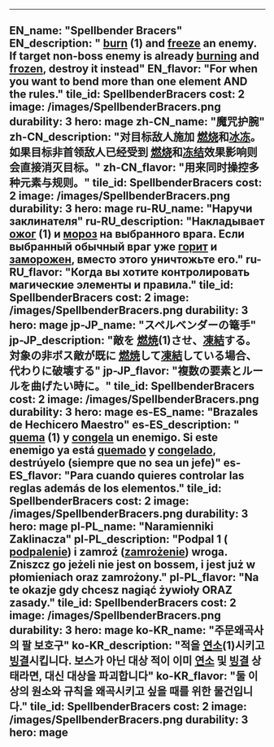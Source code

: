 ---

EN_name: "Spellbender Bracers"
EN_description: " <u>burn</u> (1) and <u>freeze</u> an enemy. If target non-boss enemy is already  <u>burning</u> and <u>frozen</u>, destroy it instead"
EN_flavor: "For when you want to bend more than one element AND the rules."
tile_id: SpellbenderBracers
cost: 2
image: /images/SpellbenderBracers.png
durability: 3
hero: mage
zh-CN_name: "魔咒护腕"
zh-CN_description: "对目标敌人施加 <u>燃烧</u>和<u>冰冻</u>。如果目标非首领敌人已经受到 <u>燃烧</u>和<u>冻结</u>效果影响则会直接消灭目标。"
zh-CN_flavor: "用来同时操控多种元素与规则。"
tile_id: SpellbenderBracers
cost: 2
image: /images/SpellbenderBracers.png
durability: 3
hero: mage
ru-RU_name: "Наручи заклинателя"
ru-RU_description: "Накладывает  <u>ожог</u> (1) и <u>мороз</u> на выбранного врага. Если выбранный обычный враг уже  <u>горит</u> и <u>заморожен</u>, вместо этого уничтожьте его."
ru-RU_flavor: "Когда вы хотите контролировать магические элементы и правила."
tile_id: SpellbenderBracers
cost: 2
image: /images/SpellbenderBracers.png
durability: 3
hero: mage
jp-JP_name: "スペルベンダーの篭手"
jp-JP_description: "敵を <u>燃焼</u>(1)させ、<u>凍結</u>する。対象の非ボス敵が既に <u>燃焼</u>して<u>凍結</u>している場合、代わりに破壊する"
jp-JP_flavor: "複数の要素とルールを曲げたい時に。"
tile_id: SpellbenderBracers
cost: 2
image: /images/SpellbenderBracers.png
durability: 3
hero: mage
es-ES_name: "Brazales de Hechicero Maestro"
es-ES_description: " <u>quema</u> (1) y <u>congela</u> un enemigo. Si este enemigo ya está  <u>quemado</u> y <u>congelado</u>, destrúyelo (siempre que no sea un jefe)"
es-ES_flavor: "Para cuando quieres controlar las reglas además de los elementos."
tile_id: SpellbenderBracers
cost: 2
image: /images/SpellbenderBracers.png
durability: 3
hero: mage
pl-PL_name: "Naramienniki Zaklinacza"
pl-PL_description: "Podpal 1 ( <u>podpalenie</u>) i zamroź (<u>zamrożenie</u>) wroga. Zniszcz go jeżeli nie jest on bossem, i jest już w płomieniach oraz zamrożony."
pl-PL_flavor: "Na te okazje gdy chcesz nagiąć żywioły ORAZ zasady."
tile_id: SpellbenderBracers
cost: 2
image: /images/SpellbenderBracers.png
durability: 3
hero: mage
ko-KR_name: "주문왜곡사의 팔 보호구"
ko-KR_description: "적을  <u>연소</u>(1)시키고 <u>빙결</u>시킵니다. 보스가 아닌 대상 적이 이미  <u>연소</u> 및 <u>빙결</u> 상태라면, 대신 대상을 파괴합니다"
ko-KR_flavor: "둘 이상의 원소와 규칙을 왜곡시키고 싶을 때를 위한 물건입니다."
tile_id: SpellbenderBracers
cost: 2
image: /images/SpellbenderBracers.png
durability: 3
hero: mage
---